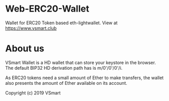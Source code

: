 # Web-ERC20-Wallet
Wallet for ERC20 Token based eth-lightwallet. View at https://www.vsmart.club

# About us
VSmart Wallet is a HD wallet that can store your keystore in the browser. The default BIP32 HD derivation path has is m/0'/0'/0'/i.

As ERC20 tokens need a small amount of Ether to make transfers, the wallet also presents the amount of Ether available on its account.

Copyright (c) 2019 VSmart
